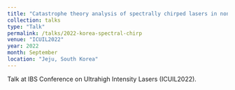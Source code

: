 ```yaml
---
title: "Catastrophe theory analysis of spectrally chirped lasers in nonlinear Compton scattering"
collection: talks
type: "Talk"
permalink: /talks/2022-korea-spectral-chirp
venue: "ICUIL2022"
year: 2022
month: September
location: "Jeju, South Korea"
---
```


Talk at IBS Conference on Ultrahigh Intensity Lasers (ICUIL2022).
